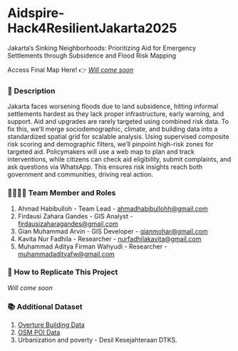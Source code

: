 # Aidspire-Hack4ResilientJakarta2025

Jakarta’s Sinking Neighborhoods: Prioritizing Aid for Emergency Settlements through Subsidence and Flood Risk Mapping

Access Final Map Here!
👉 _[Will come soon](https://clausa.app.carto.com/map/dd5b05d4-02ad-4d22-9074-c101d773fad5?lat=-6.216761&lng=106.876430&zoom=10)_

### 📝 Description

Jakarta faces worsening floods due to land subsidence, hitting informal settlements hardest as they lack proper infrastructure, early warning, and support. Aid and upgrades are rarely targeted using combined risk data. To fix this, we’ll merge sociodemographic, climate, and building data into a standardized spatial grid for scalable analysis. Using supervised composite risk scoring and demographic filters, we’ll pinpoint high-risk zones for targeted aid. Policymakers will use a web map to plan and track interventions, while citizens can check aid eligibility, submit complaints, and ask questions via WhatsApp. This ensures risk insights reach both government and communities, driving real action.

### 👩‍🔬🧑‍🔬 Team Member and Roles

1. Ahmad Habibulloh - Team Lead - ahmadhabibullohh@gmail.com
2. Firdausi Zahara Gandes - GIS Analyst - firdausizaharagandes@gmail.com
3. Gian Muhammad Arvin - GIS Developer - gianmohar@gmail.com
4. Kavita Nur Fadhila - Researcher - nurfadhilakavita@gmail.com
5. Muhammad Aditya Firman Wahyudi - Researcher - muhammadadityafw@gmail.com

### 🦾 How to Replicate This Project

_Will come soon_

### 📚 Additional Dataset

1. [Overture Building Data](https://docs.overturemaps.org/guides/buildings/)
2. [OSM POI Data](https://wiki.openstreetmap.org/wiki/Points_of_interest)
3. Urbanization and poverty - Desil Kesejahteraan DTKS.
